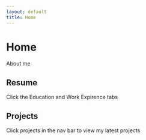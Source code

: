 ```yaml
---
layout: default
title: Home
---
```


# Home

About me 

## Resume

Click the Education and Work Expirence tabs

## Projects

Click projects in the nav bar to view my latest projects

<!DOCTYPE html>
<html>
<head>
  <title>Google Charts with Google Sheets</title>
  <script type="text/javascript" src="https://www.gstatic.com/charts/loader.js"></script>
  <script type="text/javascript">
    // Load the Visualization API and the corechart package.
    google.charts.load('current', {'packages':['corechart']});

    // Set a callback to run when the Google Visualization API is loaded.
    google.charts.setOnLoadCallback(drawChart);

    function drawChart() {
      // Define the query to get data from Google Sheets
      var queryString = encodeURIComponent('SELECT A, B');

      // Create a query to fetch data from Google Sheets
      var query = new google.visualization.Query(
          'https://docs.google.com/spreadsheets/d/1QRRGK9xn1eGplvarZjEGhb7VpIGn2vNQCuuAkLimBOs/gviz/tq?sheet=Sheet1&tq=' + queryString);

      // Send the query with a callback function
      query.send(handleQueryResponse);
    }

    function handleQueryResponse(response) {
      if (response.isError()) {
        console.log('Error in query: ' + response.getMessage() + ' ' + response.getDetailedMessage());
        return;
      }

      var data = response.getDataTable();

      // Create the chart options
      var options = {
        title: 'My Horizontal Bar Chart',
        hAxis: {title: 'Value'},
        vAxis: {title: 'Category'},
        bars: 'horizontal'
      };

      // Instantiate and draw the chart
      var chart = new google.visualization.BarChart(document.getElementById('chart_div'));
      chart.draw(data, options);
    }
  </script>
</head>

<body>
  <div id="chart_div" style="width: 900px; height: 500px;"></div>
</body>
</html>
